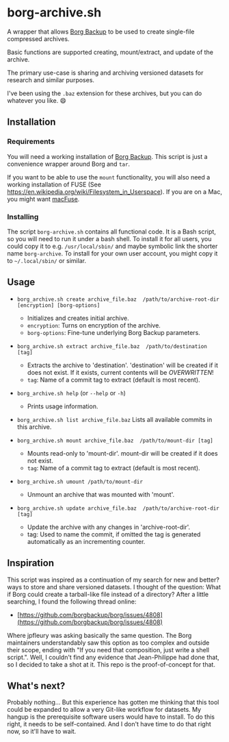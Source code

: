 # borg-archive.sh

A wrapper that allows [Borg Backup](https://www.borgbackup.org/) to be used to create single-file compressed archives.

Basic functions are supported creating, mount/extract, and update of the archive.

The primary use-case is sharing and archiving versioned datasets for research and similar purposes.

I've been using the `.baz` extension for these archives, but you can do whatever you like. 😄

## Installation

### Requirements

You will need a working installation of [Borg Backup](https://www.borgbackup.org/).  This script is just a convenience wrapper around Borg and `tar`.

If you want to be able to use the `mount` functionality, you will also need a working installation of FUSE (See https://en.wikipedia.org/wiki/Filesystem_in_Userspace).  If you are on a Mac, you might want [macFuse](https://macfuse.github.io/).

### Installing

The script `borg-archive.sh` contains all functional code.  It is a Bash script, so you will need to run it under a bash shell.  To install it for all users, you could copy it to e.g. `/usr/local/sbin/` and maybe symbolic link the shorter name `borg-archive`.  To install for your own user account, you might copy it to `~/.local/sbin/` or similar.

## Usage

* `borg_archive.sh create archive_file.baz  /path/to/archive-root-dir [encryption] [borg-options]`
  * Initializes and creates initial archive.
  * `encryption`: Turns on encryption of the archive.
  * `borg-options`: Fine-tune underlying Borg Backup parameters.

* `borg_archive.sh extract archive_file.baz  /path/to/destination [tag]`
  * Extracts the archive to 'destination'. 'destination' will be created
    if it does not exist. If it exists, current contents will be
    _OVERWRITTEN_!
  * `tag`: Name of a commit tag to extract (default is most recent).

* `borg_archive.sh help`  (or `--help` or `-h`)
    * Prints usage information.

* `borg_archive.sh list archive_file.baz`
        Lists all available commits in this archive.

* `borg_archive.sh mount archive_file.baz  /path/to/mount-dir [tag]`
  * Mounts read-only to 'mount-dir'. mount-dir will be created if it
        does not exist.
  * `tag`: Name of a commit tag to extract (default is most recent).

* `borg_archive.sh umount /path/to/mount-dir`
  * Unmount an archive that was mounted with 'mount'.

* `borg_archive.sh update archive_file.baz  /path/to/archive-root-dir [tag]`
  * Update the archive with any changes in 'archive-root-dir'.
  * tag: Used to name the commit, if omitted the tag is generated
    automatically as an incrementing counter.

## Inspiration

This script was inspired as a continuation of my search for new and better? ways to store and share versioned datasets.  I thought of the question:  What if Borg could create a tarball-like file instead of a directory?  After a little searching, I found the following thread online:

* [https://github.com/borgbackup/borg/issues/4808](https://github.com/borgbackup/borg/issues/4808)

Where jpfleury was asking basically the same question.  The Borg maintainers understandably saw this option as too complex and outside their scope, ending with "If you need that composition, just write a shell script.".  Well, I couldn't find any evidence that Jean-Philippe had done that, so I decided to take a shot at it.  This repo is the proof-of-concept for that.

## What's next?

Probably nothing... But this experience has gotten me thinking that this tool could be expanded to allow a very Git-like workflow for datasets.  My hangup is the prerequisite software users would have to install.  To do this right, it needs to be self-contained.  And I don't have time to do that right now, so it'll have to wait.
